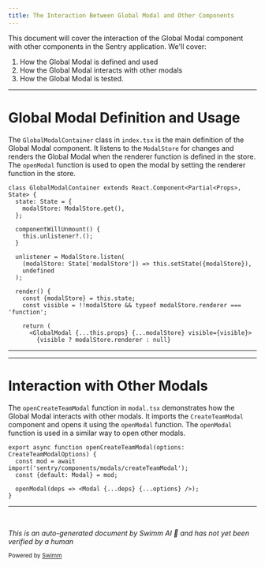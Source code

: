 ```yaml
---
title: The Interaction Between Global Modal and Other Components
---
```

This document will cover the interaction of the Global Modal component with other components in the Sentry application. We'll cover:

1. How the Global Modal is defined and used
2. How the Global Modal interacts with other modals
3. How the Global Modal is tested.

<SwmSnippet path="/static/app/components/globalModal/index.tsx" line="261">

---

# Global Modal Definition and Usage

The `GlobalModalContainer` class in `index.tsx` is the main definition of the Global Modal component. It listens to the `ModalStore` for changes and renders the Global Modal when the renderer function is defined in the store. The `openModal` function is used to open the modal by setting the renderer function in the store.

```tsx
class GlobalModalContainer extends React.Component<Partial<Props>, State> {
  state: State = {
    modalStore: ModalStore.get(),
  };

  componentWillUnmount() {
    this.unlistener?.();
  }

  unlistener = ModalStore.listen(
    (modalStore: State['modalStore']) => this.setState({modalStore}),
    undefined
  );

  render() {
    const {modalStore} = this.state;
    const visible = !!modalStore && typeof modalStore.renderer === 'function';

    return (
      <GlobalModal {...this.props} {...modalStore} visible={visible}>
        {visible ? modalStore.renderer : null}
```

---

</SwmSnippet>

<SwmSnippet path="/static/app/actionCreators/modal.tsx" line="108">

---

# Interaction with Other Modals

The `openCreateTeamModal` function in `modal.tsx` demonstrates how the Global Modal interacts with other modals. It imports the `CreateTeamModal` component and opens it using the `openModal` function. The `openModal` function is used in a similar way to open other modals.

```tsx
export async function openCreateTeamModal(options: CreateTeamModalOptions) {
  const mod = await import('sentry/components/modals/createTeamModal');
  const {default: Modal} = mod;

  openModal(deps => <Modal {...deps} {...options} />);
}
```

---

</SwmSnippet>

&nbsp;

*This is an auto-generated document by Swimm AI 🌊 and has not yet been verified by a human*

<SwmMeta version="3.0.0" repo-id="Z2l0aHViJTNBJTNBZGVtby1zZW50cnklM0ElM0Fzd2ltbWlv" repo-name="demo-sentry"><sup>Powered by [Swimm](/)</sup></SwmMeta>

